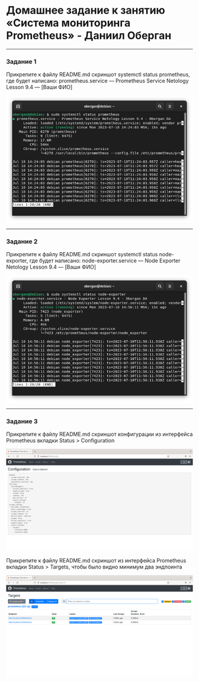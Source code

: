 # Домашнее задание к занятию «Система мониторинга Prometheus» - Даниил Оберган

---

### Задание 1

Прикрепите к файлу README.md скриншот systemctl status prometheus, где будет написано: prometheus.service — Prometheus Service Netology Lesson 9.4 — [Ваши ФИО]

![img](img/9-4/01.png)

---

### Задание 2

Прикрепите к файлу README.md скриншот systemctl status node-exporter, где будет написано: node-exporter.service — Node Exporter Netology Lesson 9.4 — [Ваши ФИО]

![img](img/9-4/02.png)

---

### Задание 3

Прикрепите к файлу README.md скриншот конфигурации из интерфейса Prometheus вкладки Status > Configuration

![img](img/9-4/03.png)

Прикрепите к файлу README.md скриншот из интерфейса Prometheus вкладки Status > Targets, чтобы было видно минимум два эндпоинта

![img](img/9-4/04.png)
